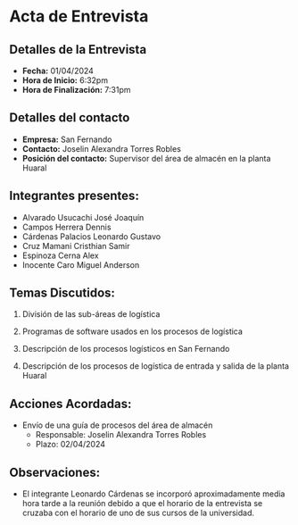 # Acta de Entrevista

## Detalles de la Entrevista

- **Fecha:** 01/04/2024
- **Hora de Inicio:** 6:32pm
- **Hora de Finalización:** 7:31pm

## Detalles del contacto

- **Empresa:** San Fernando
- **Contacto:** Joselin Alexandra Torres Robles
- **Posición del contacto:** Supervisor del área de almacén en la planta Huaral

## Integrantes presentes:

- Alvarado Usucachi José Joaquín
- Campos Herrera Dennis
- Cárdenas Palacios Leonardo Gustavo
- Cruz Mamani Cristhian Samir
- Espinoza Cerna Alex
- Inocente Caro Miguel Anderson

## Temas Discutidos:

1. División de las sub-áreas de logística
   
2. Programas de software usados en los procesos de logística

3. Descripción de los procesos logísticos en San Fernando
   
4. Descripción de los procesos de logística de entrada y salida de la planta Huaral
   
## Acciones Acordadas:

- Envío de una guía de procesos del área de almacén
  - Responsable: Joselin Alexandra Torres Robles
  - Plazo: 02/04/2024

## Observaciones:

- El integrante Leonardo Cárdenas se incorporó aproximadamente media hora tarde a la reunión debido a que el horario de la entrevista se cruzaba con el horario de uno de sus cursos de la universidad.
